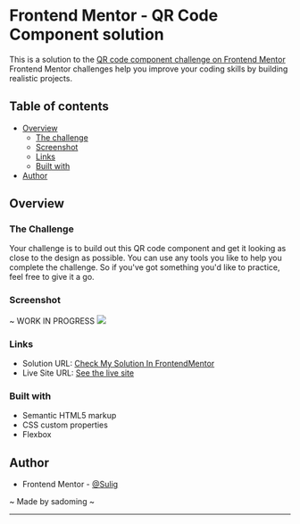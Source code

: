 # Frontend Mentor - QR Code Component solution

This is a solution to the [QR code component challenge on Frontend Mentor](https://www.frontendmentor.io/challenges/qr-code-component-iux_sIO_H)
<br/> Frontend Mentor challenges help you improve your coding skills by building realistic projects. 

## Table of contents

- [Overview](#overview)
  - [The challenge](#the-challenge)
  - [Screenshot](#screenshot)
  - [Links](#links)
  - [Built with](#built-with)
- [Author](#author)

## Overview

### The Challenge

Your challenge is to build out this QR code component and get it looking as close to the design as possible.
You can use any tools you like to help you complete the challenge. So if you've got something you'd like to practice, feel free to give it a go.

### Screenshot

~ WORK IN PROGRESS
![](./screenshot.jpg)

### Links

- Solution URL: [Check My Solution In FrontendMentor](https://www.frontendmentor.io/solutions/qrcode-challenge-with-flex-L7VEmGEVWl)
- Live Site URL: [See the live site](https://sulig.github.io/QR-Code_Challenge/)

### Built with

- Semantic HTML5 markup
- CSS custom properties
- Flexbox

## Author

- Frontend Mentor - [@Sulig](https://www.frontendmentor.io/profile/Sulig)

~ Made by sadoming ~
***
